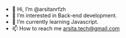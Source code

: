 - 👋 Hi, I’m @arsitanrfzh
- 👀 I’m interested in Back-end development.
- 🌱 I’m currently learning Javascript.
- 📫 How to reach me arsita.tech@gmail.com

<!---
arsitanrfzh/arsitanrfzh is a ✨ special ✨ repository because its `README.md` (this file) appears on your GitHub profile.
You can click the Preview link to take a look at your changes.
--->
